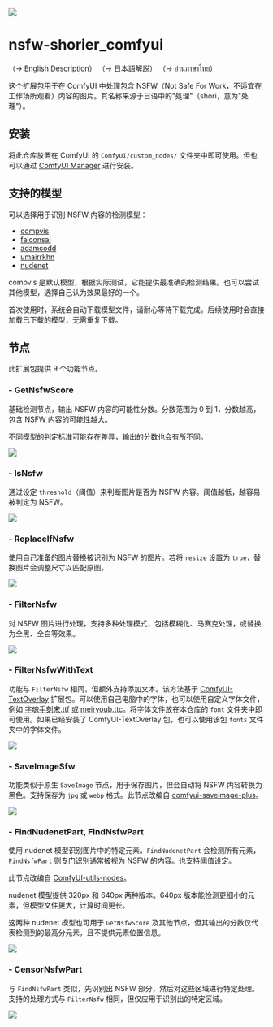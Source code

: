 ![](img/nsfw-chan.jpg)

# nsfw-shorier_comfyui

（→ [English Description](https://github-com.translate.goog/phyblas/nsfw-shorier_comfyui/blob/master/README.md?_x_tr_sl=zh-CN&_x_tr_tl=en&_x_tr_hl=zh-CN&_x_tr_pto=wapp)）
（→ [日本語解説](README_日本語.md)）
（→ [อ่านภาษาไทย](README_ภาษาไทย.md)）

这个扩展包用于在 ComfyUI 中处理包含 NSFW（Not Safe For Work，不适宜在工作场所观看）内容的图片。其名称来源于日语中的"処理"（shori，意为"处理"）。

## 安装

将此仓库放置在 ComfyUI 的 `ComfyUI/custom_nodes/` 文件夹中即可使用。但也可以通过 [ComfyUI Manager](https://github.com/ltdrdata/ComfyUI-Manager) 进行安装。

## 支持的模型

可以选择用于识别 NSFW 内容的检测模型：
- [compvis](https://huggingface.co/CompVis/stable-diffusion-safety-checker)
- [falconsai](https://huggingface.co/Falconsai/nsfw_image_detection)
- [adamcodd](https://huggingface.co/AdamCodd/vit-base-nsfw-detector)
- [umairrkhn](https://huggingface.co/umairrkhn/fine-tuned-nsfw-classification)
- [nudenet](https://github.com/notAI-tech/NudeNet)

compvis 是默认模型，根据实际测试，它能提供最准确的检测结果。也可以尝试其他模型，选择自己认为效果最好的一个。

首次使用时，系统会自动下载模型文件，请耐心等待下载完成。后续使用时会直接加载已下载的模型，无需重复下载。

## 节点

此扩展包提供 9 个功能节点。

### - GetNsfwScore

基础检测节点，输出 NSFW 内容的可能性分数。分数范围为 0 到 1，分数越高，包含 NSFW 内容的可能性越大。

不同模型的判定标准可能存在差异，输出的分数也会有所不同。

![](https://github.com/phyblas/ironna_comfyui_workflow/blob/master/nsfw-shorier/nsfw-shorier_GetNsfwScore.jpg)

### - IsNsfw

通过设定 `threshold`（阈值）来判断图片是否为 NSFW 内容。阈值越低，越容易被判定为 NSFW。

![](https://github.com/phyblas/ironna_comfyui_workflow/blob/master/nsfw-shorier/nsfw-shorier_IsNsfw.jpg)

### - ReplaceIfNsfw

使用自己准备的图片替换被识别为 NSFW 的图片。若将 `resize` 设置为 `true`，替换图片会调整尺寸以匹配原图。

![](https://github.com/phyblas/ironna_comfyui_workflow/blob/master/nsfw-shorier/nsfw-shorier_ReplaceIfNsfw.jpg)

### - FilterNsfw

对 NSFW 图片进行处理，支持多种处理模式，包括模糊化、马赛克处理，或替换为全黑、全白等效果。

![](https://github.com/phyblas/ironna_comfyui_workflow/blob/master/nsfw-shorier/nsfw-shorier_FilterNsfw.jpg)

### - FilterNsfwWithText

功能与 `FilterNsfw` 相同，但额外支持添加文本。该方法基于 [ComfyUI-TextOverlay](https://github.com/munkyfoot/ComfyUI-TextOverlay/tree/main) 扩展包。可以使用自己电脑中的字体，也可以使用自定义字体文件，例如 [字魂手刻宋.ttf](https://izihun.com/shangyongziti/618.html) 或 [meiryoub.ttc](https://github.com/yidas/fonts/blob/master/Meiryo/MEIRYOB.TTC)。将字体文件放在本仓库的 `font` 文件夹中即可使用。如果已经安装了 ComfyUI-TextOverlay 包，也可以使用该包 `fonts` 文件夹中的字体文件。

![](https://github.com/phyblas/ironna_comfyui_workflow/blob/master/nsfw-shorier/nsfw-shorier_FilterNsfwWithText.jpg)

### - SaveImageSfw

功能类似于原生 `SaveImage` 节点，用于保存图片，但会自动将 NSFW 内容转换为黑色。支持保存为 `jpg` 或 `webp` 格式。此节点改编自 [comfyui-saveimage-plus](https://github.com/Goktug/comfyui-saveimage-plus/)。

![](https://github.com/phyblas/ironna_comfyui_workflow/blob/master/nsfw-shorier/nsfw-shorier_SaveImageSfw.jpg)

### - FindNudenetPart, FindNsfwPart

使用 nudenet 模型识别图片中的特定元素。`FindNudenetPart` 会检测所有元素，`FindNsfwPart` 则专门识别通常被视为 NSFW 的内容。也支持阈值设定。

此节点改编自 [ComfyUI-utils-nodes](https://github.com/zhangp365/ComfyUI-utils-nodes)。

nudenet 模型提供 320px 和 640px 两种版本。640px 版本能检测更细小的元素，但模型文件更大，计算时间更长。

这两种 nudenet 模型也可用于 `GetNsfwScore` 及其他节点，但其输出的分数仅代表检测到的最高分元素，且不提供元素位置信息。

![](https://github.com/phyblas/ironna_comfyui_workflow/blob/master/nsfw-shorier/nsfw-shorier_FindNsfwPart.jpg)

### - CensorNsfwPart

与 `FindNsfwPart` 类似，先识别出 NSFW 部分，然后对这些区域进行特定处理。支持的处理方式与 `FilterNsfw` 相同，但仅应用于识别出的特定区域。

![](https://github.com/phyblas/ironna_comfyui_workflow/blob/master/nsfw-shorier/nsfw-shorier_CensorNsfwPart.jpg)
